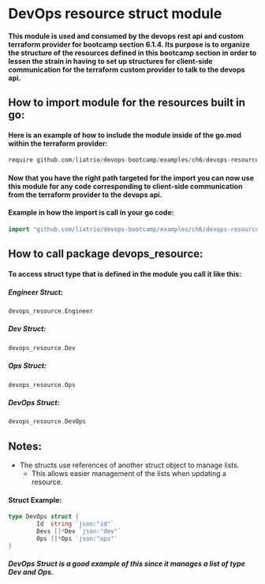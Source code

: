 # DevOps resource struct module

#### This module is used and consumed by the devops rest api and custom terraform provider for bootcamp section 6.1.4. Its purpose is to organize the structure of the resources defined in this bootcamp section in order to lessen the strain in having to set up structures for client-side communication for the terraform custom provider to talk to the devops api.

## How to import module for the resources built in go:

#### Here is an example of how to include the module inside of the go.mod within the terraform provider:
```go
require github.com/liatrio/devops-bootcamp/examples/ch6/devops-resource master    
```

#### Now that you have the right path targeted for the import you can now use this module for any code corresponding to client-side communication from the terraform provider to the devops api.

#### Example in how the import is call in your go code:
```go
import "github.com/liatrio/devops-bootcamp/examples/ch6/devops-resources"
```

## How to call package devops_resource:

#### To access struct type that is defined in the module you call it like this:

##### Engineer Struct:
```go
devops_resource.Engineer
```

##### Dev Struct:
```go
devops_resource.Dev
```

##### Ops Struct:
```go
devops_resource.Ops
```

##### DevOps Struct:
```go
devops_resource.DevOps
```

## Notes: 
- The structs use references of another struct object to manage lists.
    - This allows easier management of the lists when updating a resource.

#### Struct Example:
```go
type DevOps struct {
        Id  string `json:"id"`
        Devs []*Dev `json:"dev"`
        Ops []*Ops `json:"ops"`
}
```

##### DevOps Struct is a good example of this since it manages a list of type Dev and Ops.
